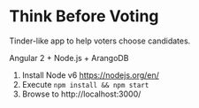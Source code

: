 # Think Before Voting

Tinder-like app to help voters choose candidates.

Angular 2 + Node.js + ArangoDB

1. Install Node v6 https://nodejs.org/en/
1. Execute `npm install && npm start`
1. Browse to http://localhost:3000/

